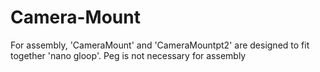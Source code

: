 # Camera-Mount
For assembly, 'CameraMount' and 'CameraMountpt2' are designed to fit together 'nano gloop'. Peg is not necessary for assembly

